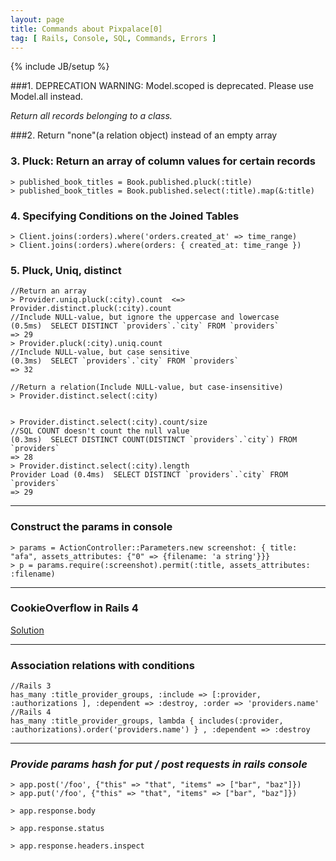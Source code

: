 ```yaml
---
layout: page
title: Commands about Pixpalace[0]
tag: [ Rails, Console, SQL, Commands, Errors ]
---
```

{% include JB/setup %}

###1. DEPRECATION WARNING: Model.scoped is deprecated. Please use Model.all instead.

*Return all records belonging to a class.*

###2. Return "none"(a relation object) instead of an empty array


### 3. Pluck: Return an array of column values for certain records

	> published_book_titles = Book.published.pluck(:title)
	> published_book_titles = Book.published.select(:title).map(&:title)
	
### 4. Specifying Conditions on the Joined Tables
	> Client.joins(:orders).where('orders.created_at' => time_range)
	> Client.joins(:orders).where(orders: { created_at: time_range })
	
### 5. Pluck, Uniq, distinct
	
	//Return an array
	> Provider.uniq.pluck(:city).count  <=>  Provider.distinct.pluck(:city).count
	//Include NULL-value, but ignore the uppercase and lowercase
	(0.5ms)  SELECT DISTINCT `providers`.`city` FROM `providers`
	=> 29
	> Provider.pluck(:city).uniq.count
	//Include NULL-value, but case sensitive
	(0.3ms)  SELECT `providers`.`city` FROM `providers`
	=> 32
	
	//Return a relation(Include NULL-value, but case-insensitive)
	> Provider.distinct.select(:city)
	
	
	> Provider.distinct.select(:city).count/size
	//SQL COUNT doesn't count the null value
	(0.3ms)  SELECT DISTINCT COUNT(DISTINCT `providers`.`city`) FROM `providers`
	=> 28
	> Provider.distinct.select(:city).length
	Provider Load (0.4ms)  SELECT DISTINCT `providers`.`city` FROM `providers`
	=> 29
	
	
---
### Construct the params in console
	> params = ActionController::Parameters.new screenshot: { title: "afa", assets_attributes: {"0" => {filename: 'a string'}}}
	> p = params.require(:screenshot).permit(:title, assets_attributes: :filename)


---
### CookieOverflow in Rails 4

[Solution](https://coderwall.com/p/dqdyig)



---
### Association relations with conditions
	
	//Rails 3
	has_many :title_provider_groups, :include => [:provider, :authorizations ], :dependent => :destroy, :order => 'providers.name'
	//Rails 4
	has_many :title_provider_groups, lambda { includes(:provider, :authorizations).order('providers.name') } , :dependent => :destroy
	
	
	
---
### *Provide params hash for put / post requests in rails console*
	> app.post('/foo', {"this" => "that", "items" => ["bar", "baz"]})
	> app.put('/foo', {"this" => "that", "items" => ["bar", "baz"]})
	
	> app.response.body

	> app.response.status

	> app.response.headers.inspect